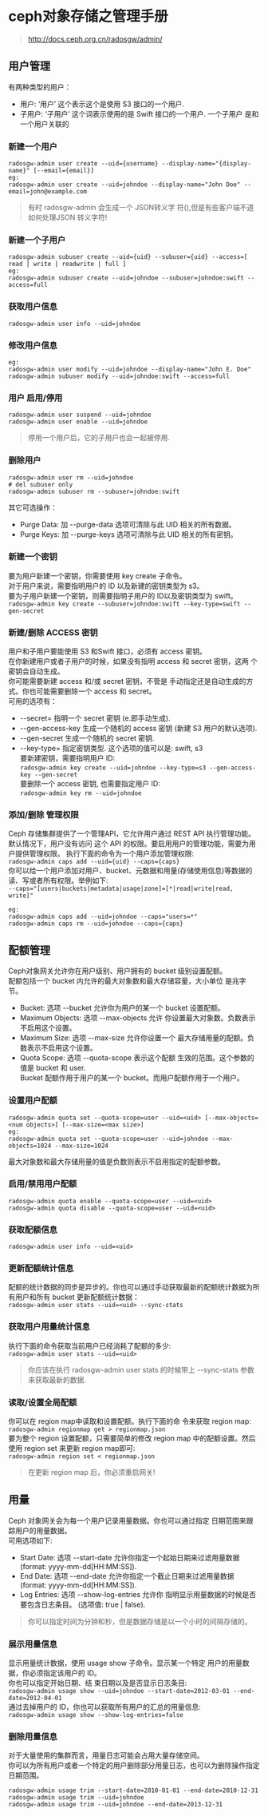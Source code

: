 # ceph对象存储之管理手册
> http://docs.ceph.org.cn/radosgw/admin/
## 用户管理
有两种类型的用户：
- 用户: ‘用户’ 这个表示这个是使用 S3 接口的一个用户.
- 子用户: ‘子用户’ 这个词表示使用的是 Swift 接口的一个用户. 一个子用户 是和一个用户关联的
### 新建一个用户
```
radosgw-admin user create --uid={username} --display-name="{display-name}" [--email={email}]
eg:
radosgw-admin user create --uid=johndoe --display-name="John Doe" --email=john@example.com
```
> 有时 radosgw-admin 会生成一个 JSON转义字 符(\),但是有些客户端不道如何处理JSON 转义字符!
### 新建一个子用户
```
radosgw-admin subuser create --uid={uid} --subuser={uid} --access=[ read | write | readwrite | full ]
eg:
radosgw-admin subuser create --uid=johndoe --subuser=johndoe:swift --access=full
```
### 获取用户信息
`radosgw-admin user info --uid=johndoe`
### 修改用户信息
```
eg:
radosgw-admin user modify --uid=johndoe --display-name="John E. Doe"
radosgw-admin subuser modify --uid=johndoe:swift --access=full
```
### 用户 启用/停用
```
radosgw-admin user suspend --uid=johndoe
radosgw-admin user enable --uid=johndoe
```
>  停用一个用户后，它的子用户也会一起被停用.
### 删除用户
```
radosgw-admin user rm --uid=johndoe
# del subuser only
radosgw-admin subuser rm --subuser=johndoe:swift
```
其它可选操作：
- Purge Data: 加 --purge-data 选项可清除与此 UID 相关的所有数据。
- Purge Keys: 加 --purge-keys 选项可清除与此 UID 相关的所有密钥。
### 新建一个密钥
要为用户新建一个密钥，你需要使用 key create 子命令。  
对于用户来说，需要指明用户的 ID 以及新建的密钥类型为 s3。  
要为子用户新建一个密钥，则需要指明子用户的 ID以及密钥类型为 swift。  
`radosgw-admin key create --subuser=johndoe:swift --key-type=swift --gen-secret`  
### 新建/删除 ACCESS 密钥
用户和子用户要能使用 S3 和Swift 接口，必须有 access 密钥。  
在你新建用户或者子用户的时候，如果没有指明 access 和 secret 密钥，这两 个密钥会自动生成。    
你可能需要新建 access 和/或 secret 密钥，不管是 手动指定还是自动生成的方式。你也可能需要删除一个 access 和 secret。  
可用的选项有：
- --secret=<key> 指明一个 secret 密钥 (e.即手动生成).
- --gen-access-key 生成一个随机的 access 密钥 (新建 S3 用户的默认选项).
- --gen-secret 生成一个随机的 secret 密钥.
- --key-type=<type> 指定密钥类型. 这个选项的值可以是: swift, s3  
要新建密钥，需要指明用户 ID:  
`radosgw-admin key create --uid=johndoe --key-type=s3 --gen-access-key --gen-secret`  
要删除一个 access 密钥, 也需要指定用户 ID:  
`radosgw-admin key rm --uid=johndoe`  
### 添加/删除 管理权限
Ceph 存储集群提供了一个管理API，它允许用户通过 REST API 执行管理功能。  
默认情况下，用户没有访问 这个 API 的权限。要启用用户的管理功能，需要为用 户提供管理权限。
执行下面的命令为一个用户添加管理权限:  
`radosgw-admin caps add --uid={uid} --caps={caps}`  
你可以给一个用户添加对用户、bucket、元数据和用量(存储使用信息)等数据的 读、写或者所有权限。举例如下:  
`--caps="[users|buckets|metadata|usage|zone]=[*|read|write|read, write]"`  
```
eg:
radosgw-admin caps add --uid=johndoe --caps="users=*"
radosgw-admin caps rm --uid=johndoe --caps={caps}
```
## 配额管理
Ceph对象网关允许你在用户级别、用户拥有的 bucket 级别设置配额。  
配额包括一个 bucket 内允许的最大对象数和最大存储容量，大小单位 是兆字节。  
- Bucket: 选项 --bucket 允许你为用户的某一个 bucket 设置配额。
- Maximum Objects: 选项 --max-objects 允许 你设置最大对象数。负数表示不启用这个设置。
- Maximum Size: 选项 --max-size 允许你设置一个 最大存储用量的配额。负数表示不启用这个设置。
- Quota Scope: 选项 --quota-scope 表示这个配额 生效的范围。这个参数的值是 bucket 和 user.  
  Bucket 配额作用于用户的某一个 bucket。而用户配额作用于一个用户。  
### 设置用户配额
```
radosgw-admin quota set --quota-scope=user --uid=<uid> [--max-objects=<num objects>] [--max-size=<max size>]
eg:
radosgw-admin quota set --quota-scope=user --uid=johndoe --max-objects=1024 --max-size=1024
```
最大对象数和最大存储用量的值是负数则表示不启用指定的配额参数。
### 启用/禁用用户配额
```
radosgw-admin quota enable --quota-scope=user --uid=<uid>
radosgw-admin quota disable --quota-scope=user --uid=<uid>
```
### 获取配额信息
`radosgw-admin user info --uid=<uid>`
### 更新配额统计信息
配额的统计数据的同步是异步的。你也可以通过手动获取最新的配额统计数据为所有用户和所有 bucket 更新配额统计数据：  
`radosgw-admin user stats --uid=<uid> --sync-stats`  
### 获取用户用量统计信息
执行下面的命令获取当前用户已经消耗了配额的多少:  
`radosgw-admin user stats --uid=<uid>`  
> 你应该在执行 radosgw-admin user stats 的时候带上 --sync-stats 参数来获取最新的数据.  
### 读取/设置全局配额
你可以在 region map中读取和设置配额。执行下面的命 令来获取 region map:  
`radosgw-admin regionmap get > regionmap.json`  
要为整个 region 设置配额，只需要简单的修改 region map 中的配额设置。然后使用 region set 来更新 region map即可:  
`radosgw-admin region set < regionmap.json`  
> 在更新 region map 后，你必须重启网关!
## 用量
Ceph 对象网关会为每一个用户记录用量数据。你也可以通过指定 日期范围来跟踪用户的用量数据。  
可用选项如下:  
- Start Date: 选项 --start-date 允许你指定一个起始日期来过滤用量数据 (format: yyyy-mm-dd[HH:MM:SS]).
- End Date: 选项 --end-date 允许你指定一个截止日期来过滤用量数据 (format: yyyy-mm-dd[HH:MM:SS]).
- Log Entries: 选项 --show-log-entries 允许你 指明显示用量数据的时候是否要包含日志条目。 (选项值: true | false).  
>  你可以指定时间为分钟和秒，但是数据存储是以一个小时的间隔存储的。  
### 展示用量信息
显示用量统计数据，使用 usage show 子命令。显示某一个特定 用户的用量数据，你必须指定该用户的 ID。  
你也可以指定开始日期、结 束日期以及是否显示日志条目:  
`radosgw-admin usage show --uid=johndoe --start-date=2012-03-01 --end-date=2012-04-01`  
通过去掉用户的 ID，你也可以获取所有用户的汇总的用量信息:  
`radosgw-admin usage show --show-log-entries=false`  
### 删除用量信息
对于大量使用的集群而言，用量日志可能会占用大量存储空间。  
你可以为所有用户或者一个特定的用户删除部分用量日志，也可以为删除操作指定日期范围。  
```
radosgw-admin usage trim --start-date=2010-01-01 --end-date=2010-12-31
radosgw-admin usage trim --uid=johndoe
radosgw-admin usage trim --uid=johndoe --end-date=2013-12-31
```
